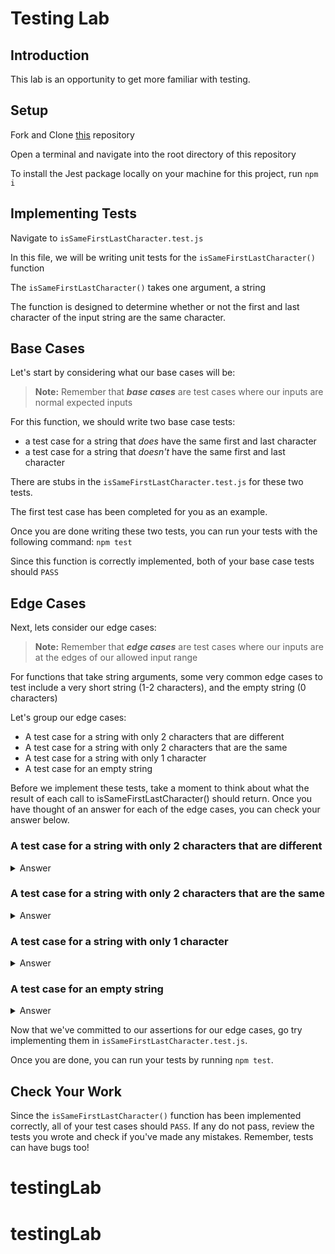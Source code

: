 # Testing Lab

## Introduction

This lab is an opportunity to get more familiar with testing.

## Setup

Fork and Clone [this](https://git.generalassemb.ly/SEI-Standard-Curriculum/SEIR-Course-Materials/tree/main/Unit_1/10-testing/10.1.1-testing-lab) repository

Open a terminal and navigate into the root directory of this repository

To install the Jest package locally on your machine for this project, run `npm i`

## Implementing Tests

Navigate to `isSameFirstLastCharacter.test.js`

In this file, we will be writing unit tests for the `isSameFirstLastCharacter()` function

The `isSameFirstLastCharacter()` takes one argument, a string

The function is designed to determine whether or not the first and last character of the input string are the same character.

## Base Cases

Let's start by considering what our base cases will be:

> **Note:** Remember that **_base cases_** are test cases where our inputs are normal expected inputs

For this function, we should write two base case tests:

- a test case for a string that _does_ have the same first and last character
- a test case for a string that _doesn't_ have the same first and last character

There are stubs in the `isSameFirstLastCharacter.test.js` for these two tests.

The first test case has been completed for you as an example.

Once you are done writing these two tests, you can run your tests with the following command: `npm test`

Since this function is correctly implemented, both of your base case tests should `PASS`

## Edge Cases

Next, lets consider our edge cases:

> **Note:** Remember that **_edge cases_** are test cases where our inputs are at the edges of our allowed input range

For functions that take string arguments, some very common edge cases to test include a very short string (1-2 characters), and the empty string (0 characters)

Let's group our edge cases:

- A test case for a string with only 2 characters that are different
- A test case for a string with only 2 characters that are the same
- A test case for a string with only 1 character
- A test case for an empty string

Before we implement these tests, take a moment to think about what the result of each call to isSameFirstLastCharacter() should return. Once you have thought of an answer for each of the edge cases, you can check your answer below.

### A test case for a string with only 2 characters that are different
<details >
    <summary>Answer</summary>

The function should return false, as the first and last characters are different
</details>

### A test case for a string with only 2 characters that are the same
<details>
    <summary>Answer</summary>

The function should return true, as the first and last characters are the same
</details>

### A test case for a string with only 1 character
<details>
    <summary>Answer</summary>

This one is tricky, but since the first and last character are actually the 
same character in the string (the character at index 0), the function should return true
</details>

### A test case for an empty string
<details>
  <summary>Answer</summary>
This one is even trickier!  Since the empty string technically has neither a first character nor a last character, there is no one true answer to this problem.  For now, let's just say this one should return true.

</details>

Now that we've committed to our assertions for our edge cases, go try implementing them in `isSameFirstLastCharacter.test.js`.

Once you are done, you can run your tests by running `npm test`.

## Check Your Work
Since the `isSameFirstLastCharacter()` function has been implemented correctly, all of your test cases should `PASS`. If any do not pass, review the tests you wrote and check if you've made any mistakes. Remember, tests can have bugs too!
# testingLab
# testingLab
